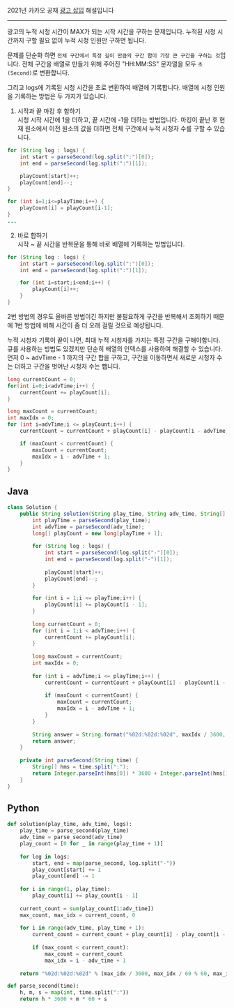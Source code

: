 2021년 카카오 공채 [광고 삽입](https://programmers.co.kr/learn/courses/30/lessons/72414) 해설입니다<br/>
***
광고의 누적 시청 시간이 MAX가 되는 시작 시간을 구하는 문제입니다. 누적된 시청 시간까지 구할 필요 없이 누적 시청 인원만 구하면 됩니다.<br/>

문제를 단순화 하면 `전체 구간에서 특정 길이 만큼의 구간 합이 가장 큰 구간을 구하는 것`입니다. 전체 구간을 배열로 만들기 위해 주어진 "HH:MM:SS" 문자열을 모두 `초(Second)`로 변환합니다.<br/>

그리고 logs에 기록된 시청 시간을 초로 변환하여 배열에 기록합니다. 배열에 시청 인원을 기록하는 방법은 두 가지가 있습니다.

1. 시작과 끝 마킹 후 합하기<br/>
시청 시작 시간에 1을 더하고, 끝 시간에 -1을 더하는 방법입니다. 마킹이 끝난 후 현재 원소에서 이전 원소의 값을 더하면 전체 구간에서 누적 시청자 수를 구할 수 있습니다.
```java
for (String log : logs) {
    int start = parseSecond(log.split(":")[0]);
    int end = parseSecond(log.split(":")[1]);

    playCount[start]++;
    playCount[end]--;
}

for (int i=1;i<=playTime;i++) {
    playCount[i] = playCount[i-1];
}
...
```

2. 바로 합하기<br/>
시작 ~ 끝 시간을 반복문을 통해 바로 배열에 기록하는 방법입니다.
```java
for (String log : logs) {
    int start = parseSecond(log.split(":")[0]);
    int end = parseSecond(log.split(":")[1]);

    for (int i=start;i<end;i++) {
        playCount[i]++;
    }
}
```

2번 방법의 경우도 올바른 방법이긴 하지만 불필요하게 구간을 반복해서 조회하기 때문에 1번 방법에 비해 시간이 좀 더 오래 걸릴 것으로 예샹됩니다.<br/>

누적 시청자 기록이 끝이 나면, 최대 누적 시청자를 가지는 특정 구간을 구해야합니다. 큐를 사용하는 방법도 있겠지만 단순히 배열의 인덱스를 사용하여 해결할 수 있습니다.<br/>
먼저 0 ~ advTime - 1 까지의 구간 합을 구하고, 구간을 이동하면서 새로운 시청자 수는 더하고 구간을 벗어난 시청자 수는 뺍니다.
```java
long currentCount = 0;
for(int i=0;i<advTime;i++) {
    currentCount += playCount[i];
}

long maxCount = currentCount;
int maxIdx = 0;
for (int i=advTime;i <= playCount;i++) {
    currentCount = currentCount + playCount[i] - playCount[i - advTime];

    if (maxCount < currentCount) {
        maxCount = currentCount;
        maxIdx = i - advTime + 1;
    }
}
```

## Java
```java
class Solution {
    public String solution(String play_time, String adv_time, String[] logs) {
        int playTime = parseSecond(play_time);
        int advTime = parseSecond(adv_time);
        long[] playCount = new long[playTime + 1];
        
        for (String log : logs) {
            int start = parseSecond(log.split("-")[0]);
            int end = parseSecond(log.split("-")[1]);
            
            playCount[start]++;
            playCount[end]--;
        }
        
        for (int i = 1;i <= playTime;i++) {
            playCount[i] += playCount[i - 1];
        }
        
        long currentCount = 0;
        for (int i = 1;i < advTime;i++) {
            currentCount += playCount[i];
        }
        
        long maxCount = currentCount;
        int maxIdx = 0;
        
        for (int i = advTime;i <= playTime;i++) {
            currentCount = currentCount + playCount[i] - playCount[i - advTime];
            
            if (maxCount < currentCount) {
                maxCount = currentCount;
                maxIdx = i - advTime + 1;
            }
        }
        
        String answer = String.format("%02d:%02d:%02d", maxIdx / 3600, (maxIdx / 60) % 60, maxIdx % 60);
        return answer;
    }
    
    private int parseSecond(String time) {
        String[] hms = time.split(":");
        return Integer.parseInt(hms[0]) * 3600 + Integer.parseInt(hms[1]) * 60 + Integer.parseInt(hms[2]);         
    }
}
```

## Python
```python
def solution(play_time, adv_time, logs):
    play_time = parse_second(play_time)
    adv_time = parse_second(adv_time)
    play_count = [0 for _ in range(play_time + 1)]
    
    for log in logs:
        start, end = map(parse_second, log.split("-"))
        play_count[start] += 1
        play_count[end] -= 1
        
    for i in range(1, play_time):
        play_count[i] += play_count[i - 1]
    
    current_count = sum(play_count[1:adv_time])
    max_count, max_idx = current_count, 0
    
    for i in range(adv_time, play_time + 1):
        current_count = current_count + play_count[i] - play_count[i - adv_time]
        
        if (max_count < current_count):
            max_count = current_count
            max_idx = i - adv_time + 1
    
    return "%02d:%02d:%02d" % (max_idx / 3600, max_idx / 60 % 60, max_idx % 60)

def parse_second(time):
    h, m, s = map(int, time.split(":"))
    return h * 3600 + m * 60 + s
```